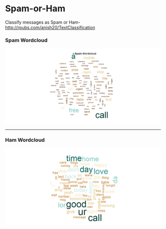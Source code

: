 # Spam-or-Ham
Classify messages as Spam or Ham-http://rpubs.com/anish20/TextClassification

### Spam Wordcloud

![github logo](https://github.com/anishsingh20/Spam-or-Ham/blob/master/Spam-wordcloud.png)

-------------

### Ham Wordcloud

![](https://github.com/anishsingh20/Spam-or-Ham/blob/master/Ham-wordcloud.png)
